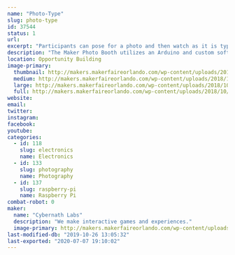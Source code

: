 ```yaml
---
name: "Photo-Type"
slug: photo-type
id: 37544
status: 1
url: 
excerpt: "Participants can pose for a photo and then watch as it is typed onto a page as ASCII Art"
description: "The Maker Photo Booth utilizes an Arduino and custom software written in NodeJS to take photos and process them."
location: Opportunity Building
image-primary:
  thumbnail: http://makers.makerfaireorlando.com/wp-content/uploads/2018/10/43354552_3843860455624087_6063347104338673664_o-150x150.jpg
  medium: http://makers.makerfaireorlando.com/wp-content/uploads/2018/10/43354552_3843860455624087_6063347104338673664_o-300x169.jpg
  large: http://makers.makerfaireorlando.com/wp-content/uploads/2018/10/43354552_3843860455624087_6063347104338673664_o-1024x576.jpg
  full: http://makers.makerfaireorlando.com/wp-content/uploads/2018/10/43354552_3843860455624087_6063347104338673664_o.jpg
website: 
email: 
twitter: 
instagram: 
facebook: 
youtube: 
categories:
  - id: 118
    slug: electronics
    name: Electronics
  - id: 133
    slug: photography
    name: Photography
  - id: 137
    slug: raspberry-pi
    name: Raspberry Pi
combat-robot: 0
maker:
  name: "Cybernath Labs"
  description: "We make interactive games and experiences."
  image-primary: http://makers.makerfaireorlando.com/wp-content/uploads/2018/08/sean-avatar.png
last-modified-db: "2019-10-26 13:05:32"
last-exported: "2020-07-07 19:10:02"
---
```

